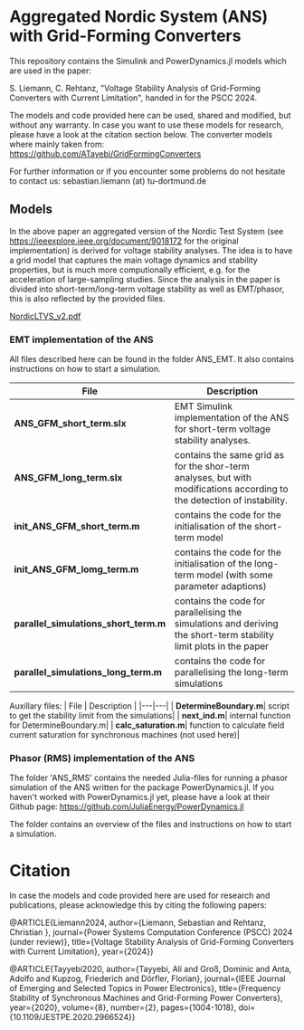 # Aggregated Nordic System (ANS) with Grid-Forming Converters

This repository contains the Simulink and PowerDynamics.jl models which are used in the paper:

S. Liemann, C. Rehtanz, "Voltage Stability Analysis of Grid-Forming Converters with Current Limitation", handed in for the PSCC 2024.

The models and code provided here can be used, shared and modified, but without any warranty.
In case you want to use these models for research, please have a look at the citation section below. 
The converter models where mainly taken from: https://github.com/ATayebi/GridFormingConverters

For further information or if you encounter some problems do not hesitate to contact us: sebastian.liemann (at) tu-dortmund.de

## Models

In the above paper an aggregated version of the Nordic Test System (see https://ieeexplore.ieee.org/document/9018172 for the original implementation) is derived for voltage stability analyses.
The idea is to have a grid model that captures the main voltage dynamics and stability properties, but is much more computionally efficient, e.g. for the acceleration of large-sampling studies. 
Since the analysis in the paper is divided into short-term/long-term voltage stability as well as EMT/phasor, this is also reflected by the provided files.

[NordicLTVS_v2.pdf](https://github.com/SLiemann/Aggregated-Nordic-System-with-GFM/files/14403078/NordicLTVS_v2.pdf)

### EMT implementation of the ANS

All files described here can be found in the folder ANS_EMT. It also contains instructions on how to start a simulation.

|  File | Description    |
|---|---|
|  **ANS_GFM_short_term.slx** | EMT Simulink implementation of the ANS for short-term voltage stability analyses.     |
|  **ANS_GFM_long_term.slx**  |  contains the same grid as for the shor-term analyses, but with modifications according to the detection of instability. |
| **init_ANS_GFM_short_term.m**  |  contains the code for the initialisation of the short-term model   |
|  **init_ANS_GFM_lomg_term.m** | contains the code for the initialisation of the long-term model (with some parameter adaptions)  |
|  **parallel_simulations_short_term.m** | contains the code for parallelising the simulations and deriving the short-term stability limit plots in the paper|
|  **parallel_simulations_long_term.m** | contains the code for parallelising the long-term simulations  |


Auxillary files:
|  File | Description    |
|---|---|
| **DetermineBoundary.m**| script to get the stability limit from the simulations|
| **next_ind.m**| internal function for DetermineBoundary.m|
| **calc_saturation.m**| function to calculate field current saturation for synchronous machines (not used here)|


### Phasor (RMS) implementation of the ANS

The folder 'ANS_RMS' contains the needed Julia-files for running a phasor simulation of the ANS written for the package PowerDynamics.jl. If you haven't worked with PowerDynamics.jl yet, please have a look at their Github page: https://github.com/JuliaEnergy/PowerDynamics.jl

The folder contains an overview of the files and instructions on how to start a simulation.

# Citation 

 In case the models and code provided here are used for research and publications, please acknowledge this by citing the following papers:

@ARTICLE{Liemann2024,
  author={Liemann, Sebastian and Rehtanz, Christian },
  journal={Power Systems Computation Conference (PSCC) 2024 (under review)}, 
  title={Voltage Stability Analysis of Grid-Forming Converters with Current Limitation}, 
  year={2024}}

@ARTICLE{Tayyebi2020,
  author={Tayyebi, Ali and Groß, Dominic and Anta, Adolfo and Kupzog, Friederich and Dörfler, Florian},
  journal={IEEE Journal of Emerging and Selected Topics in Power Electronics}, 
  title={Frequency Stability of Synchronous Machines and Grid-Forming Power Converters}, 
  year={2020},
  volume={8},
  number={2},
  pages={1004-1018},
  doi={10.1109/JESTPE.2020.2966524}}
